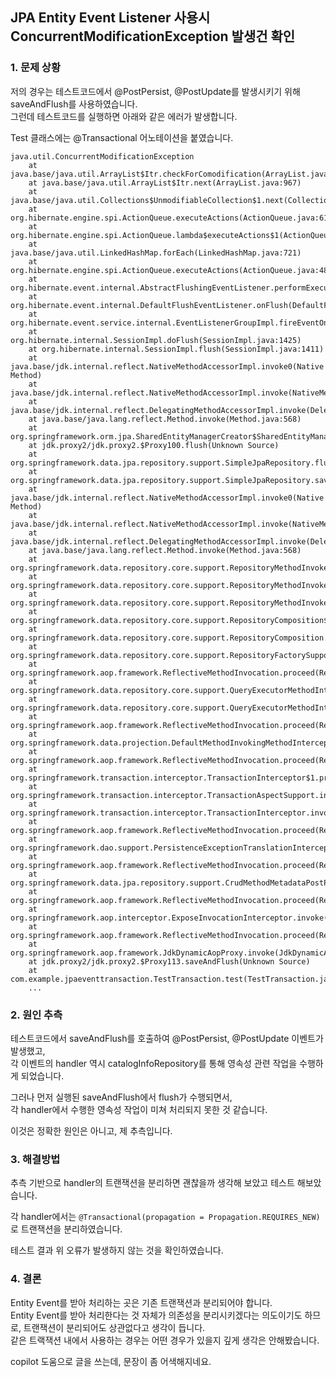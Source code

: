 ## JPA Entity Event Listener 사용시 ConcurrentModificationException 발생건 확인

### 1. 문제 상황

저의 경우는 테스트코드에서 @PostPersist, @PostUpdate를 발생시키기 위해 saveAndFlush를 사용하였습니다.    
그런데 테스트코드를 실행하면 아래와 같은 에러가 발생합니다.

Test 클래스에는 @Transactional 어노테이션을 붙였습니다.

```
java.util.ConcurrentModificationException
	at java.base/java.util.ArrayList$Itr.checkForComodification(ArrayList.java:1013)
	at java.base/java.util.ArrayList$Itr.next(ArrayList.java:967)
	at java.base/java.util.Collections$UnmodifiableCollection$1.next(Collections.java:1054)
	at org.hibernate.engine.spi.ActionQueue.executeActions(ActionQueue.java:610)
	at org.hibernate.engine.spi.ActionQueue.lambda$executeActions$1(ActionQueue.java:483)
	at java.base/java.util.LinkedHashMap.forEach(LinkedHashMap.java:721)
	at org.hibernate.engine.spi.ActionQueue.executeActions(ActionQueue.java:480)
	at org.hibernate.event.internal.AbstractFlushingEventListener.performExecutions(AbstractFlushingEventListener.java:329)
	at org.hibernate.event.internal.DefaultFlushEventListener.onFlush(DefaultFlushEventListener.java:39)
	at org.hibernate.event.service.internal.EventListenerGroupImpl.fireEventOnEachListener(EventListenerGroupImpl.java:107)
	at org.hibernate.internal.SessionImpl.doFlush(SessionImpl.java:1425)
	at org.hibernate.internal.SessionImpl.flush(SessionImpl.java:1411)
	at java.base/jdk.internal.reflect.NativeMethodAccessorImpl.invoke0(Native Method)
	at java.base/jdk.internal.reflect.NativeMethodAccessorImpl.invoke(NativeMethodAccessorImpl.java:77)
	at java.base/jdk.internal.reflect.DelegatingMethodAccessorImpl.invoke(DelegatingMethodAccessorImpl.java:43)
	at java.base/java.lang.reflect.Method.invoke(Method.java:568)
	at org.springframework.orm.jpa.SharedEntityManagerCreator$SharedEntityManagerInvocationHandler.invoke(SharedEntityManagerCreator.java:311)
	at jdk.proxy2/jdk.proxy2.$Proxy100.flush(Unknown Source)
	at org.springframework.data.jpa.repository.support.SimpleJpaRepository.flush(SimpleJpaRepository.java:658)
	at org.springframework.data.jpa.repository.support.SimpleJpaRepository.saveAndFlush(SimpleJpaRepository.java:625)
	at java.base/jdk.internal.reflect.NativeMethodAccessorImpl.invoke0(Native Method)
	at java.base/jdk.internal.reflect.NativeMethodAccessorImpl.invoke(NativeMethodAccessorImpl.java:77)
	at java.base/jdk.internal.reflect.DelegatingMethodAccessorImpl.invoke(DelegatingMethodAccessorImpl.java:43)
	at java.base/java.lang.reflect.Method.invoke(Method.java:568)
	at org.springframework.data.repository.core.support.RepositoryMethodInvoker$RepositoryFragmentMethodInvoker.lambda$new$0(RepositoryMethodInvoker.java:288)
	at org.springframework.data.repository.core.support.RepositoryMethodInvoker.doInvoke(RepositoryMethodInvoker.java:136)
	at org.springframework.data.repository.core.support.RepositoryMethodInvoker.invoke(RepositoryMethodInvoker.java:120)
	at org.springframework.data.repository.core.support.RepositoryComposition$RepositoryFragments.invoke(RepositoryComposition.java:516)
	at org.springframework.data.repository.core.support.RepositoryComposition.invoke(RepositoryComposition.java:285)
	at org.springframework.data.repository.core.support.RepositoryFactorySupport$ImplementationMethodExecutionInterceptor.invoke(RepositoryFactorySupport.java:628)
	at org.springframework.aop.framework.ReflectiveMethodInvocation.proceed(ReflectiveMethodInvocation.java:184)
	at org.springframework.data.repository.core.support.QueryExecutorMethodInterceptor.doInvoke(QueryExecutorMethodInterceptor.java:168)
	at org.springframework.data.repository.core.support.QueryExecutorMethodInterceptor.invoke(QueryExecutorMethodInterceptor.java:143)
	at org.springframework.aop.framework.ReflectiveMethodInvocation.proceed(ReflectiveMethodInvocation.java:184)
	at org.springframework.data.projection.DefaultMethodInvokingMethodInterceptor.invoke(DefaultMethodInvokingMethodInterceptor.java:77)
	at org.springframework.aop.framework.ReflectiveMethodInvocation.proceed(ReflectiveMethodInvocation.java:184)
	at org.springframework.transaction.interceptor.TransactionInterceptor$1.proceedWithInvocation(TransactionInterceptor.java:123)
	at org.springframework.transaction.interceptor.TransactionAspectSupport.invokeWithinTransaction(TransactionAspectSupport.java:391)
	at org.springframework.transaction.interceptor.TransactionInterceptor.invoke(TransactionInterceptor.java:119)
	at org.springframework.aop.framework.ReflectiveMethodInvocation.proceed(ReflectiveMethodInvocation.java:184)
	at org.springframework.dao.support.PersistenceExceptionTranslationInterceptor.invoke(PersistenceExceptionTranslationInterceptor.java:137)
	at org.springframework.aop.framework.ReflectiveMethodInvocation.proceed(ReflectiveMethodInvocation.java:184)
	at org.springframework.data.jpa.repository.support.CrudMethodMetadataPostProcessor$CrudMethodMetadataPopulatingMethodInterceptor.invoke(CrudMethodMetadataPostProcessor.java:163)
	at org.springframework.aop.framework.ReflectiveMethodInvocation.proceed(ReflectiveMethodInvocation.java:184)
	at org.springframework.aop.interceptor.ExposeInvocationInterceptor.invoke(ExposeInvocationInterceptor.java:97)
	at org.springframework.aop.framework.ReflectiveMethodInvocation.proceed(ReflectiveMethodInvocation.java:184)
	at org.springframework.aop.framework.JdkDynamicAopProxy.invoke(JdkDynamicAopProxy.java:218)
	at jdk.proxy2/jdk.proxy2.$Proxy113.saveAndFlush(Unknown Source)
	at com.example.jpaeventtransaction.TestTransaction.test(TestTransaction.java:37)
	...
```

### 2. 원인 추측

테스트코드에서 saveAndFlush를 호출하여 @PostPersist, @PostUpdate 이벤트가 발생했고,  
각 이벤트의 handler 역시 catalogInfoRepository를 통해 영속성 관련 작업을 수행하게 되었습니다.

그러나 먼저 실행된 saveAndFlush에서 flush가 수행되면서,  
각 handler에서 수행한 영속성 작업이 미쳐 처리되지 못한 것 같습니다.

이것은 정확한 원인은 아니고, 제 추측입니다.

### 3. 해결방법

추측 기반으로 handler의 트랜잭션을 분리하면 괜찮을까 생각해 보았고 테스트 해보았습니다.

각 handler에서는 `@Transactional(propagation = Propagation.REQUIRES_NEW)`로 트랜잭션을 분리하였습니다.

테스트 결과 위 오류가 발생하지 않는 것을 확인하였습니다.

### 4. 결론

Entity Event를 받아 처리하는 곳은 기존 트랜잭션과 분리되어야 합니다.  
Entity Event를 받아 처리한다는 것 자체가 의존성을 분리시키겠다는 의도이기도 하므로, 트랜잭션이 분리되어도 상관없다고 생각이 듭니다.  
같은 트랙잭션 내에서 사용하는 경우는 어떤 경우가 있을지 깊게 생각은 안해봤습니다.

copilot 도움으로 글을 쓰는데, 문장이 좀 어색해지네요.
